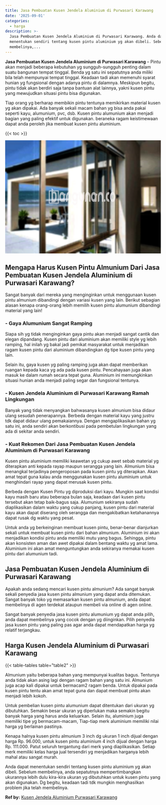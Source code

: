 ```yaml
---
title: Jasa Pembuatan Kusen Jendela Aluminium di Purwasari Karawang
date: '2025-09-01'
categories:
  - harga
description: >-
  Jasa Pembuatan Kusen Jendela Aluminium di Purwasari Karawang. Anda dapat
  menentukan sendiri tentang kusen pintu aluminium yg akan dibeli. Sebelum
  membelinya,...
---
```


**Jasa Pembuatan Kusen Jendela Aluminium di Purwasari Karawang** – Pintu akan menjadi beberapa kebutuhan yg sungguh-sungguh penting dalam suatu bangunan tempat tinggal. Benda yg satu ini sepatutnya anda miliki bila telah mempunyai tempat tinggal. Keadaan tadi akan memenuhi syarat hunian yg fungsional dengan adanya pintu di dalamnya. Meskipun begitu, pintu tidak akan berdiri saja tanpa bantuan alat lainnya, yakni kusen pintu yang mewujudkan situasi pintu bisa digunakan.

Tiap orang yg berharap membikin pintu tentunya memikirkan material kusen yg akan dipakai. Ada banyak sekali macam bahan yg bisa anda pakai seperti kayu, alumunium, pvc, dsb. Kusen pintu alumunium akan menjadi bagian yang paling efektif untuk digunakan. beraneka ragam keistimewaan dapat anda peroleh jika membuat kusen pintu aluminium.

{{< toc >}}

![Jasa Pembuatan Kusen Jendela Aluminium di Purwasari Karawang](/images/harga-kusen-jendela-alumunium-02.png)

## Mengapa Harus Kusen Pintu Almunium Dari Jasa Pembuatan Kusen Jendela Aluminium di Purwasari Karawang?

Sangat banyak dari mereka yang menginginkan untuk menggunaan kusen pintu almunium dibandingi dengan variasi kusen yang lain. Berikut sebagian alasan kenapa orang-orang lebih memilih kusen pintu alumunium dibandingi material yang lain!

### \- Gaya Alumunium Sangat Ramping

Siapa sih yg tidak menginginkan gaya pintu akan menjadi sangat cantik dan elegan dipandang. Kusen pintu dari aluminium akan memiliki style yg lebih ramping, hal inilah yg bakal jadi pemikat masyarakat untuk menjadikan ragam kusen pintu dari aluminium dibandingkan dg tipe kusen pintu yang lain.

Selain itu, gaya kusen yg paling ramping juga akan dapat memberikan ruangan kepada kaca yg ada pada kusen pintu. Pencahayaan juga akan masuk ke dalam rumah secara tepat guna. Aluminium ini memungkinkan situasi hunian anda menjadi paling segar dan fungsional tentunya.

### \- Kusen Jendela Aluminium di Purwasari Karawang Ramah Lingkungan

Banyak yang tidak menyangkan bahwasanya kusen almunium bisa didaur ulang sesudah penerapannya. Berbeda dengan material kayu yang justru tdk dapat didaur ulang pemakaiannya. Dengan mengaplikasikan bahan yg satu ini, anda sendiri akan berkontibusi pada pembetulan lingkungan yang ada di sekitar anda sendiri.

### \- Kuat Rekomen Dari Jasa Pembuatan Kusen Jendela Aluminium di Purwasari Karawang

Kusen pintu aluminium memiliki keawetan yg cukup awet sebab material yg diterapkan anti kepada rayap maupun serangga yang lain. Almunium bisa menangkal terjadinya pengeroposan pada kusen pintu yg diterapkan. Akan amat tepat guna kalau anda menggunakan kusen pintu aluminium untuk menghindari rayap yang dapat merusak kusen pintu.

Berbeda dengan Kusen Pintu yg diproduksi dari kayu. Mungkin saat kondisi kayu masih baru atau beberapa bulan saja, keadaan dari kusen pintu tersebut akan tetap baik-bagus saja. Alumunium sekiranya sudah diaplikasikan dalam waktu yang cukup panjang, kusen pintu dari material kayu akan dapat diserang oleh serangga dan mengakibatkan ketahanannya dapat rusak dg waktu yang pesat.

Untuk anda yg berkeinginan membuat kusen pintu, benar-benar dianjurkan sekali untuk membuat kusen pintu dari bahan almunium. Aluminium ini akan menjadikan kondisi pintu anda memiliki mutu yang bagus. Sehingga, pintu akan konsisten aman dan awet dipakai dalam bentang waktu yg amat lama. Aluminium ini akan amat menguntungkan anda sekiranya memakai kusen pintu dari alumunium tadi.

## Jasa Pembuatan Kusen Jendela Aluminium di Purwasari Karawang

Apakah anda sedang mencari kusen pintu almunium? Ada sangat banyak sekali penyedia jasa kusen pintu almunium yang dapat anda ditemukan. Sangat banyak toko yg memasarkan kusen pintu almunium, anda dapat membelinya di agen terdekat ataupun membeli via online di agen online.

Sangat banyak penyedia jasa kusen pintu alumunium yg dapat anda pilih, anda dapat membelinya yang cocok dengan yg diinginkan. Pilih penyedia jasa kusen pintu yang paling pas agar anda dapat mendapatkan harga yg relatif terjangkau.

## Harga Kusen Jendela Aluminium di Purwasari Karawang

{{< table-tables table="table2" >}}

Almunium yaitu beberapa bahan yang mempunyai kualitas bagus. Tentunya anda tidak akan asing lagi dengan ragam bahan yang satu ini. Almunium juga acap kali dipakai untuk bermacam2 ragam benda. Untuk dipakai pada kusen pintu tentu akan amat tepat guna dan dapat membuat pintu akan menjadi lebih kokoh.

Untuk pembelian kusen pintu alumunium dapat ditentukan dari ukuran yg dibutuhkan. Semakin besar ukuran yg diperlukan maka semakin begitu banyak harga yang harus anda keluarkan. Selain itu, aluminium juga memiliki tipe yg bermacam-macam, Tiap-tiap merk aluminium memiliki nilai harga yg berlainan pastinya.

Kenapa halnya kusen pintu almunium 3 inch dg ukuran 1 inch dijual dengan harga Rp. 96.000, untuk kusen pintu aluminium 4 inch dijual dengan harga Rp. 111.000. Patut seluruh tergantung dari merk yang diaplikasikan. Setiap merk memiliki kelas harga jual tersendiri yg menjadikan harganya lebih mahal atau sangat murah.

Anda dapat menentukan sendiri tentang kusen pintu aluminium yg akan dibeli. Sebelum membelinya, anda sepatutnya mempertimbangkan ukurannya lebih dulu kira-kira ukuran yg dibutuhkan untuk kusen pintu yang akan digunakan. Dg begitu, keadaan tadi tdk mungkin menghasilkan problem jika telah membelinya.

**Ref by:** [Kusen Jendela Aluminium Purwasari Karawang](https://id.wikipedia.org/wiki/Kusen)
